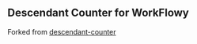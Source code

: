 ## Descendant Counter for WorkFlowy
Forked from [descendant-counter](https://rawbytz.github.io/descendant-counter/)